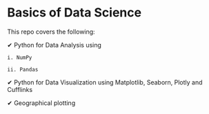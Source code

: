 # Basics of Data Science

This repo covers the following:

✔ Python for Data Analysis using

    i. NumPy 
    
    ii. Pandas

✔ Python for Data Visualization using Matplotlib, Seaborn, Plotly and Cufflinks


✔ Geographical plotting


